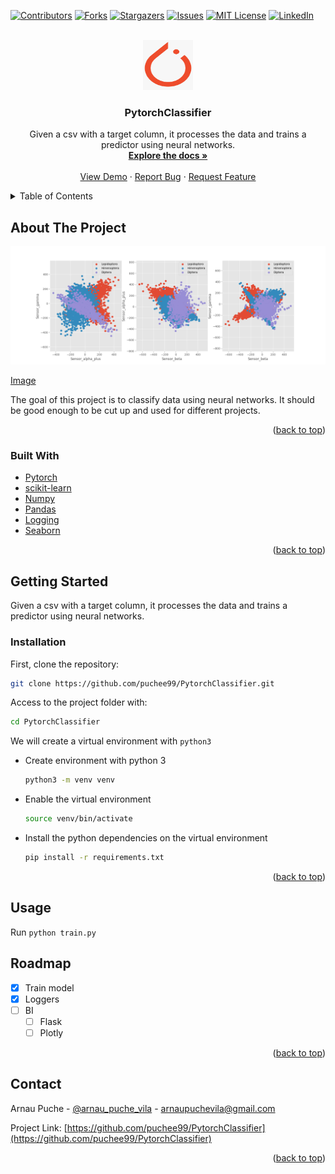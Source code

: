 <div id="top"></div>

<!-- PROJECT SHIELDS -->
<!--
*** https://www.markdownguide.org/basic-syntax/#reference-style-links
-->
[![Contributors][contributors-shield]][contributors-url]
[![Forks][forks-shield]][forks-url]
[![Stargazers][stars-shield]][stars-url]
[![Issues][issues-shield]][issues-url]
[![MIT License][license-shield]][license-url]
[![LinkedIn][linkedin-shield]][linkedin-url]



<!-- PROJECT LOGO -->
<br />
<div align="center">
  <a href="https://github.com/puchee99/PytorchClassifier">
    <img src="images/pytorch.png" alt="Logo" width="80" height="80">
  </a>

  <h3 align="center">PytorchClassifier</h3>

  <p align="center">
    Given a csv with a target column, it processes the data and trains a predictor using neural networks.
    <br />
    <a href="https://github.com/puchee99/PytorchClassifier"><strong>Explore the docs »</strong></a>
    <br />
    <br />
    <a href="https://github.com/puchee99/PytorchClassifier">View Demo</a>
    ·
    <a href="https://github.com/puchee99/PytorchClassifier/issues">Report Bug</a>
    ·
    <a href="https://github.com/puchee99/PytorchClassifier/issues">Request Feature</a>
  </p>
</div>



<!-- TABLE OF CONTENTS -->
<details>
  <summary>Table of Contents</summary>
  <ol>
    <li>
      <a href="#about-the-project">About The Project</a>
      <ul>
        <li><a href="#built-with">Built With</a></li>
      </ul>
    </li>
    <li>
      <a href="#getting-started">Getting Started</a>
      <ul>
        <li><a href="#installation">Installation</a></li>
      </ul>
    </li>
    <li><a href="#usage">Usage</a></li>
    <li><a href="#roadmap">Roadmap</a></li>
    <li><a href="#contact">Contact</a></li>
  </ol>
</details>



<!-- ABOUT THE PROJECT -->
## About The Project

![product-screenshot]

[Image][product-screenshot]

The goal of this project is to classify data using neural networks. It should be good enough to be cut up and used for different projects.

<p align="right">(<a href="#top">back to top</a>)</p>



### Built With

* [Pytorch](https://pytorch.org/)
* [scikit-learn](https://scikit-learn.org/)
* [Numpy](https://numpy.org/)
* [Pandas](https://pandas.pydata.org/)
* [Logging](https://docs.python.org/3/library/logging.html)
* [Seaborn](https://seaborn.pydata.org/)

<p align="right">(<a href="#top">back to top</a>)</p>


<!-- GETTING STARTED -->
## Getting Started

Given a csv with a target column, it processes the data and trains a predictor using neural networks.


### Installation


First, clone the repository:
   ```sh
   git clone https://github.com/puchee99/PytorchClassifier.git
   ```
Access to the project folder with:
  ```sh
  cd PytorchClassifier
  ```

We will create a virtual environment with `python3`
* Create environment with python 3 
    ```sh
    python3 -m venv venv
    ```
    
* Enable the virtual environment
    ```sh
    source venv/bin/activate
    ```

* Install the python dependencies on the virtual environment
    ```sh
    pip install -r requirements.txt
    ```

<p align="right">(<a href="#top">back to top</a>)</p>

## Usage

Run `python train.py`


## Roadmap

- [x] Train model
- [x] Loggers
- [ ] BI
    - [ ] Flask
    - [ ] Plotly

<p align="right">(<a href="#top">back to top</a>)</p>


<!-- CONTACT -->
## Contact

Arnau Puche  - [@arnau_puche_vila](https://www.linkedin.com/in/arnau-puche-vila-ds/) - arnaupuchevila@gmail.com

Project Link: [https://github.com/puchee99/PytorchClassifier](https://github.com/puchee99/PytorchClassifier)


<p align="right">(<a href="#top">back to top</a>)</p>



<!-- MARKDOWN LINKS & IMAGES -->
<!-- https://www.markdownguide.org/basic-syntax/#reference-style-links -->
[contributors-shield]: https://img.shields.io/github/contributors/puchee99/PytorchClassifier.svg?style=for-the-badge
[contributors-url]: https://github.com/puchee99/PytorchClassifier/graphs/contributors
[forks-shield]: https://img.shields.io/github/forks/puchee99/PytorchClassifier.svg?style=for-the-badge
[forks-url]: https://github.com/puchee99/PytorchClassifier/network/members
[stars-shield]: https://img.shields.io/github/stars/puchee99/PytorchClassifier.svg?style=for-the-badge
[stars-url]: https://github.com/puchee99/PytorchClassifier/stargazers
[issues-shield]: https://img.shields.io/github/issues/puchee99/PytorchClassifier.svg?style=for-the-badge
[issues-url]: https://github.com/puchee99/PytorchClassifier/issues
[license-shield]: https://img.shields.io/github/license/puchee99/PytorchClassifier.svg?style=for-the-badge
[license-url]: https://github.com/puchee99/PytorchClassifier/blob/main/LICENSE.txt
[linkedin-shield]: https://img.shields.io/badge/-LinkedIn-black.svg?style=for-the-badge&logo=linkedin&colorB=555
[linkedin-url]: https://www.linkedin.com/in/arnau-puche-vila-ds/
[product-screenshot]: images/figures.png

